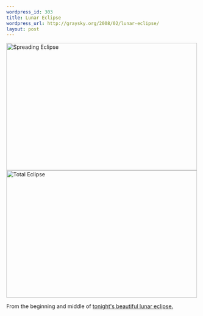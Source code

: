 ```yaml
--- 
wordpress_id: 303
title: Lunar Eclipse
wordpress_url: http://graysky.org/2008/02/lunar-eclipse/
layout: post
---
```

<div class="flickr-frame"><a href="http://www.flickr.com/photos/downtree/2281005748/" title="Spreading Eclipse"><img src="http://farm3.static.flickr.com/2395/2281005748_4249d3dedb.jpg" class="flickr-photo" width="500" height="334" alt="Spreading Eclipse" /></a>
</div>

<div class="flickr-frame"><a href="http://www.flickr.com/photos/downtree/2280358297/" title="Total Eclipse"><img src="http://farm3.static.flickr.com/2246/2280358297_7c1620682a.jpg" width="500" height="334" class="flickr-photo" alt="Total Eclipse" /></a>
</div>

From the beginning and middle of <a href="http://sunearth.gsfc.nasa.gov/eclipse/LEmono/TLE2008Feb21/TLE2008Feb21.html">tonight's beautiful lunar eclipse.</a>
